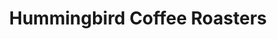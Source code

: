 ---
title: "Hummingbird Coffee Roasters"
url: /christchurch/hummingbird-coffee-roasters/
shop: coffee
---